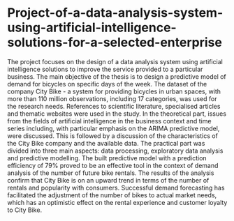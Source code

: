 # Project-of-a-data-analysis-system-using-artificial-intelligence-solutions-for-a-selected-enterprise

The project focuses on the design of a data analysis system using artificial
intelligence solutions to improve the service provided to a particular business. The main
objective of the thesis is to design a predictive model of demand for bicycles on specific
days of the week. The dataset of the company City Bike - a system for providing bicycles
in urban spaces, with more than 110 million observations, including 17 categories, was
used for the research needs. References to scientific literature, specialised articles and
thematic websites were used in the study.
In the theoretical part, issues from the fields of artificial intelligence in the business 
context and time series including, with particular emphasis on the ARIMA predictive model,
were discussed. This is followed by a discussion of the characteristics of
the City Bike company and the available data. The practical part was divided into three
main aspects: data processing, exploratory data analysis and predictive modelling. The
built predictive model with a prediction efficiency of 79% proved to be an effective tool
in the context of demand analysis of the number of future bike rentals.
The results of the analysis confirm that City Bike is on an upward trend in terms
of the number of rentals and popularity with consumers. Successful demand forecasting
has facilitated the adjustment of the number of bikes to actual market needs, which has
an optimistic effect on the rental experience and customer loyalty to City Bike.
